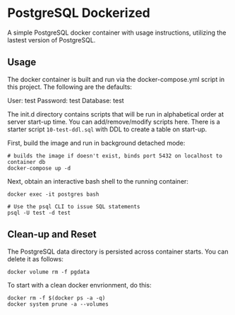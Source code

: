 # PostgreSQL Dockerized
A simple PostgreSQL docker container with usage instructions, utilizing the lastest version of PostgreSQL.

## Usage

The docker container is built and run via the docker-compose.yml script in this project. The following are the defaults:

User: test
Password: test
Database: test

The init.d directory contains scripts that will be run in alphabetical order at server start-up time.  You can add/remove/modify scripts here.  There is a starter script `10-test-ddl.sql` with DDL to create a table on start-up.


First, build the image and run in background detached mode:
```
# builds the image if doesn't exist, binds port 5432 on localhost to container db
docker-compose up -d
```

Next, obtain an interactive bash shell to the running container:
```
docker exec -it postgres bash

# Use the psql CLI to issue SQL statements
psql -U test -d test

```

## Clean-up and Reset

The PostgreSQL data directory is persisted across container starts.  You can delete it as follows:
```
docker volume rm -f pgdata
```

To start with a clean docker envrionment, do this:
```
docker rm -f $(docker ps -a -q)
docker system prune -a --volumes
```
